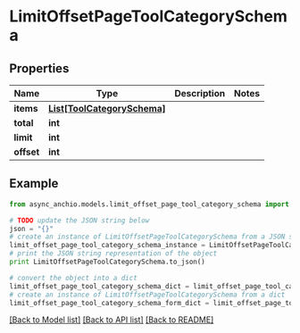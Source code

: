 # LimitOffsetPageToolCategorySchema


## Properties

Name | Type | Description | Notes
------------ | ------------- | ------------- | -------------
**items** | [**List[ToolCategorySchema]**](ToolCategorySchema.md) |  | 
**total** | **int** |  | 
**limit** | **int** |  | 
**offset** | **int** |  | 

## Example

```python
from async_anchio.models.limit_offset_page_tool_category_schema import LimitOffsetPageToolCategorySchema

# TODO update the JSON string below
json = "{}"
# create an instance of LimitOffsetPageToolCategorySchema from a JSON string
limit_offset_page_tool_category_schema_instance = LimitOffsetPageToolCategorySchema.from_json(json)
# print the JSON string representation of the object
print LimitOffsetPageToolCategorySchema.to_json()

# convert the object into a dict
limit_offset_page_tool_category_schema_dict = limit_offset_page_tool_category_schema_instance.to_dict()
# create an instance of LimitOffsetPageToolCategorySchema from a dict
limit_offset_page_tool_category_schema_form_dict = limit_offset_page_tool_category_schema.from_dict(limit_offset_page_tool_category_schema_dict)
```
[[Back to Model list]](../README.md#documentation-for-models) [[Back to API list]](../README.md#documentation-for-api-endpoints) [[Back to README]](../README.md)


